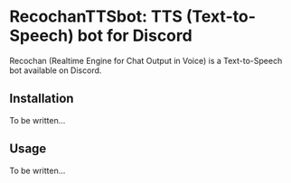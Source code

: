 # RecochanTTSbot: TTS (Text-to-Speech) bot for Discord
Recochan (Realtime Engine for Chat Output in Voice) is a Text-to-Speech bot available on Discord.

## Installation
To be written...

## Usage
To be written...
